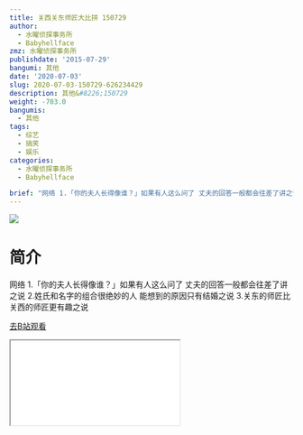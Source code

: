 ```yaml
---
title: 关西关东师匠大比拼 150729
author:
  - 水曜侦探事务所
  - Babyhellface
zmz: 水曜侦探事务所
publishdate: '2015-07-29'
bangumi: 其他
date: '2020-07-03'
slug: 2020-07-03-150729-626234429
description: 其他&#8226;150729
weight: -703.0
bangumis:
  - 其他
tags:
  - 综艺
  - 搞笑
  - 娱乐
categories:
  - 水曜侦探事务所
  - Babyhellface

brief: "网络 1.「你的夫人长得像谁？」如果有人这么问了 丈夫的回答一般都会往差了讲之说 2.姓氏和名字的组合很绝妙的人 能想到的原因只有结婚之说 3.关东的师匠比关西的师匠更有趣之说"
---
```

![](https://raw.githubusercontent.com/tcgriffith/owaraisite/master/static/tmpimg/24d58abc565bb1048b81f10a45dd006c1808e2c6.jpg.480.jpg)
# 简介  
网络
1.「你的夫人长得像谁？」如果有人这么问了  丈夫的回答一般都会往差了讲之说
2.姓氏和名字的组合很绝妙的人 能想到的原因只有结婚之说
3.关东的师匠比关西的师匠更有趣之说  

[去B站观看](https://www.bilibili.com/video/av626234429/)
<div class ="resp-container"><iframe class="testiframe" src="//player.bilibili.com/player.html?aid=626234429"", scrolling="no", allowfullscreen="true" > </iframe></div> 
